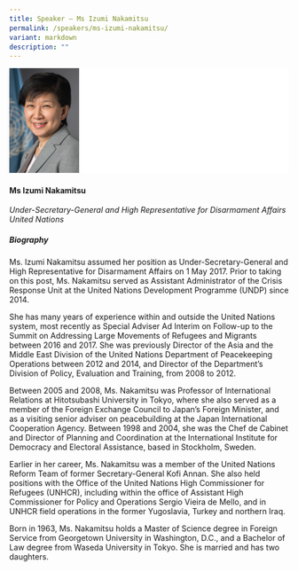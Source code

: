 ```yaml
---
title: Speaker – Ms Izumi Nakamitsu
permalink: /speakers/ms-izumi-nakamitsu/
variant: markdown
description: ""
---
```


![](/images/2024%20speakers/IzumiNakamitsu.png)
#### **Ms Izumi Nakamitsu**

*Under-Secretary-General and High Representative for Disarmament Affairs <br>United Nations*

##### **Biography**
Ms. Izumi Nakamitsu assumed her position as Under-Secretary-General and High Representative for Disarmament Affairs on 1 May 2017. Prior to taking on this post, Ms. Nakamitsu served as Assistant Administrator of the Crisis Response Unit at the United Nations Development Programme (UNDP) since 2014.

She has many years of experience within and outside the United Nations system, most recently as Special Adviser Ad Interim on Follow-up to the Summit on Addressing Large Movements of Refugees and Migrants between 2016 and 2017. She was previously Director of the Asia and the Middle East Division of the United Nations Department of Peacekeeping Operations between 2012 and 2014, and Director of the Department’s Division of Policy, Evaluation and Training, from 2008 to 2012.

Between 2005 and 2008, Ms. Nakamitsu was Professor of International Relations at Hitotsubashi University in Tokyo, where she also served as a member of the Foreign Exchange Council to Japan’s Foreign Minister, and as a visiting senior adviser on peacebuilding at the Japan International Cooperation Agency. Between 1998 and 2004, she was the Chef de Cabinet and Director of Planning and Coordination at the International Institute for Democracy and Electoral Assistance, based in Stockholm, Sweden.

Earlier in her career, Ms. Nakamitsu was a member of the United Nations Reform Team of former Secretary-General Kofi Annan. She also held positions with the Office of the United Nations High Commissioner for Refugees (UNHCR), including within the office of Assistant High Commissioner for Policy and Operations Sergio Vieira de Mello, and in UNHCR field operations in the former Yugoslavia, Turkey and northern Iraq.

Born in 1963, Ms. Nakamitsu holds a Master of Science degree in Foreign Service from Georgetown University in Washington, D.C., and a Bachelor of Law degree from Waseda University in Tokyo.
She is married and has two daughters.